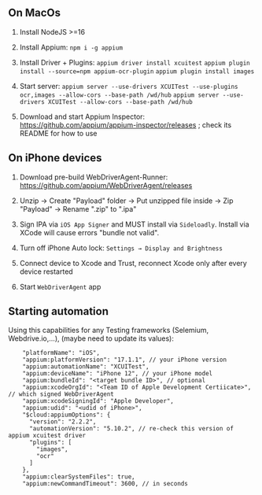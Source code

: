 ## On MacOs

1. Install NodeJS >=16

2. Install Appium: `npm i -g appium`

3. Install Driver + Plugins:
`appium driver install xcuitest`
`appium plugin install --source=npm appium-ocr-plugin`
`appium plugin install images`

4. Start server: `appium server --use-drivers XCUITest --use-plugins ocr,images --allow-cors --base-path /wd/hub`
`appium server --use-drivers XCUITest --allow-cors --base-path /wd/hub`

5. Download and start Appium Inspector: https://github.com/appium/appium-inspector/releases ; check its README for how to use

## On iPhone devices

1. Download pre-build WebDriverAgent-Runner: https://github.com/appium/WebDriverAgent/releases

2. Unzip → Create "Payload" folder → Put unzipped file inside → Zip "Payload" → Rename ".zip" to ".ipa"

3. Sign IPA via `iOS App Signer` and MUST install via `Sideloadly`. Install via XCode will cause errors "bundle not valid".

4. Turn off iPhone Auto lock: `Settings → Display and Brightness`

5. Connect device to Xcode and Trust, reconnect Xcode only after every device restarted

6. Start `WebDriverAgent` app

## Starting automation

Using this capabilities for any Testing frameworks (Selemium, Webdrive.io,...), (maybe need to update its values):

```
    "platformName": "iOS",
    "appium:platformVersion": "17.1.1", // your iPhone version
    "appium:automationName": "XCUITest",
    "appium:deviceName": "iPhone 12", // your iPhone model
    "appium:bundleId": "<target bundle ID>", // optional
    "appium:xcodeOrgId": "<Team ID of Apple Development Certiicate>", // which signed WebDriverAgent
    "appium:xcodeSigningId": "Apple Developer",
    "appium:udid": "<udid of iPhone>",
    "$cloud:appiumOptions": {
      "version": "2.2.2",
      "automationVersion": "5.10.2", // re-check this version of appium xcuitest driver
      "plugins": [
        "images",
        "ocr"
      ]
    },
    "appium:clearSystemFiles": true,
    "appium:newCommandTimeout": 3600, // in seconds
```
